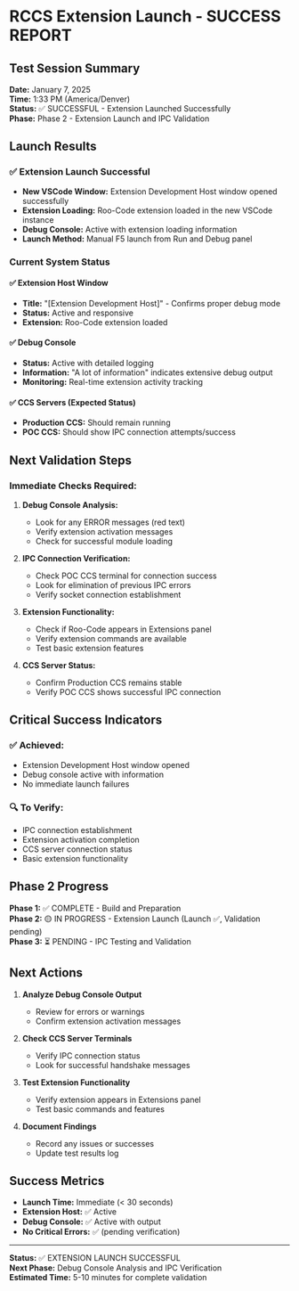 # RCCS Extension Launch - SUCCESS REPORT

## Test Session Summary

**Date:** January 7, 2025  
**Time:** 1:33 PM (America/Denver)  
**Status:** ✅ SUCCESSFUL - Extension Launched Successfully  
**Phase:** Phase 2 - Extension Launch and IPC Validation

## Launch Results

### ✅ Extension Launch Successful

- **New VSCode Window:** Extension Development Host window opened successfully
- **Extension Loading:** Roo-Code extension loaded in the new VSCode instance
- **Debug Console:** Active with extension loading information
- **Launch Method:** Manual F5 launch from Run and Debug panel

### Current System Status

#### ✅ Extension Host Window

- **Title:** "[Extension Development Host]" - Confirms proper debug mode
- **Status:** Active and responsive
- **Extension:** Roo-Code extension loaded

#### ✅ Debug Console

- **Status:** Active with detailed logging
- **Information:** "A lot of information" indicates extensive debug output
- **Monitoring:** Real-time extension activity tracking

#### ✅ CCS Servers (Expected Status)

- **Production CCS:** Should remain running
- **POC CCS:** Should show IPC connection attempts/success

## Next Validation Steps

### Immediate Checks Required:

1. **Debug Console Analysis:**

    - Look for any ERROR messages (red text)
    - Verify extension activation messages
    - Check for successful module loading

2. **IPC Connection Verification:**

    - Check POC CCS terminal for connection success
    - Look for elimination of previous IPC errors
    - Verify socket connection establishment

3. **Extension Functionality:**

    - Check if Roo-Code appears in Extensions panel
    - Verify extension commands are available
    - Test basic extension features

4. **CCS Server Status:**
    - Confirm Production CCS remains stable
    - Verify POC CCS shows successful IPC connection

## Critical Success Indicators

### ✅ Achieved:

- Extension Development Host window opened
- Debug console active with information
- No immediate launch failures

### 🔍 To Verify:

- IPC connection establishment
- Extension activation completion
- CCS server connection status
- Basic extension functionality

## Phase 2 Progress

**Phase 1:** ✅ COMPLETE - Build and Preparation  
**Phase 2:** 🟡 IN PROGRESS - Extension Launch (Launch ✅, Validation pending)  
**Phase 3:** ⏳ PENDING - IPC Testing and Validation

## Next Actions

1. **Analyze Debug Console Output**

    - Review for errors or warnings
    - Confirm extension activation messages

2. **Check CCS Server Terminals**

    - Verify IPC connection status
    - Look for successful handshake messages

3. **Test Extension Functionality**

    - Verify extension appears in Extensions panel
    - Test basic commands and features

4. **Document Findings**
    - Record any issues or successes
    - Update test results log

## Success Metrics

- **Launch Time:** Immediate (< 30 seconds)
- **Extension Host:** ✅ Active
- **Debug Console:** ✅ Active with output
- **No Critical Errors:** ✅ (pending verification)

---

**Status:** ✅ EXTENSION LAUNCH SUCCESSFUL  
**Next Phase:** Debug Console Analysis and IPC Verification  
**Estimated Time:** 5-10 minutes for complete validation
